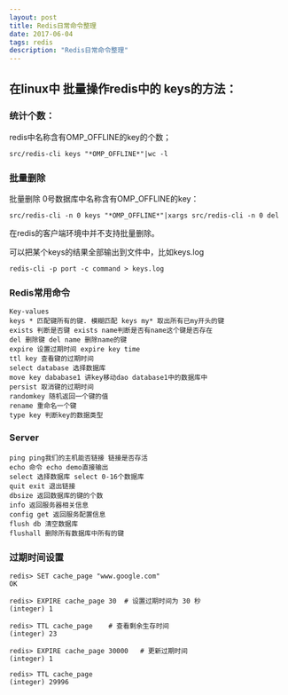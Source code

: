 ```yaml
---
layout: post
title: Redis日常命令整理
date: 2017-06-04
tags: redis 
description: "Redis日常命令整理"
---
```


## 在linux中 批量操作redis中的 keys的方法：

### 统计个数：

redis中名称含有OMP_OFFLINE的key的个数；
```
src/redis-cli keys "*OMP_OFFLINE*"|wc -l
```

### 批量删除
批量删除 0号数据库中名称含有OMP_OFFLINE的key：
```
src/redis-cli -n 0 keys "*OMP_OFFLINE*"|xargs src/redis-cli -n 0 del
```

在redis的客户端环境中并不支持批量删除。

可以把某个keys的结果全部输出到文件中，比如keys.log
```
redis-cli -p port -c command > keys.log
```

### Redis常用命令
```
Key-values
keys * 匹配键所有的键. 模糊匹配 keys my* 取出所有已my开头的键
exists 判断是否键 exists name判断是否有name这个键是否存在
del 删除键 del name 删除name的键
expire 设置过期时间 expire key time
ttl key 查看键的过期时间
select database 选择数据库
move key dababase1 讲key移动dao database1中的数据库中
persist 取消键的过期时间
randomkey 随机返回一个键的值
rename 重命名一个键
type key 判断key的数据类型
```
### Server
```
ping ping我们的主机能否链接 链接是否存活
echo 命令 echo demo直接输出
select 选择数据库 select 0-16个数据库
quit exit 退出链接
dbsize 返回数据库的键的个数
info 返回服务器相关信息
config get 返回服务配置信息
flush db 清空数据库
flushall 删除所有数据库中所有的键
```

### 过期时间设置
```
redis> SET cache_page "www.google.com"
OK

redis> EXPIRE cache_page 30  # 设置过期时间为 30 秒
(integer) 1

redis> TTL cache_page    # 查看剩余生存时间
(integer) 23

redis> EXPIRE cache_page 30000   # 更新过期时间
(integer) 1

redis> TTL cache_page
(integer) 29996
```